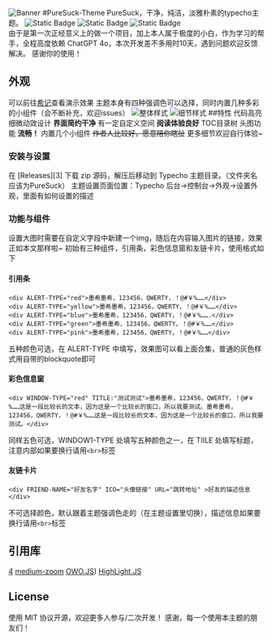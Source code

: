 ![Banner](https://s2.loli.net/2024/08/05/M4FTuyI2b7aU3Ag.png)
#PureSuck-Theme
PureSuck，干净，纯洁，淡雅朴素的typecho主题。
![Static Badge](https://img.shields.io/badge/RELEASE-1.1.0-blue)
![Static Badge](https://img.shields.io/badge/LICENSE-MIT-green)
![Static Badge](https://img.shields.io/badge/AUTHOR-MoXiify-pink)
<br>
由于是第一次正经意义上的做一个项目，加上本人属于极度的小白，作为学习的帮手，全程高度依赖 ChatGPT 4o，本次开发差不多用时10天，遇到问题欢迎反馈解决。
感谢你的使用！
## 外观
可以前往[希记](note.moxiify.cn)查看演示效果
主题本身有四种强调色可以选择，同时内置几种多彩的小组件（会不断补充，欢迎issues）
![整体样式](https://s2.loli.net/2024/08/05/NZItCKfVaFMxXHA.png)
![细节样式](https://s2.loli.net/2024/08/05/1JWB6G3gqlEV7pR.png)
##特性
代码高亮 
细微动效设计
**界面简约干净**
有一定自定义空间
**阅读体验良好**
TOC目录树
头图功能
**流畅！**
内置几个小组件
~~作者人比较好，愿意陪你瞎扯~~
更多细节欢迎自行体验~
### 安装与设置
在 [Releases][3] 下载 zip 源码，解压后移动到 Typecho 主题目录。（文件夹名应该为PureSuck）
主题设置页面位置：Typecho 后台->控制台->外观->设置外观，里面有如何设置的描述
### 功能与组件
设置大图时需要在自定义字段中新建一个img，随后在内容输入图片的链接，效果正如本文那样啦~
初始有三种组件，引用条，彩色信息窗和友链卡片，使用格式如下
#### 引用条
```
<div ALERT-TYPE="red">墨希墨希，123456，QWERTY，！@#￥%……</div>
<div ALERT-TYPE="yellow">墨希墨希，123456，QWERTY，！@#￥%……</div>
<div ALERT-TYPE="blue">墨希墨希，123456，QWERTY，！@#￥%…….</div>
<div ALERT-TYPE="green">墨希墨希，123456，QWERTY，！@#￥%……</div>
<div ALERT-TYPE="pink">墨希墨希，123456，QWERTY，！@#￥%……</div>
```
五种颜色可选，在 ALERT-TYPE 中填写，效果图可以看上面合集，普通的灰色样式用自带的blockquote即可
#### 彩色信息窗
```
<div WINDOW-TYPE="red" TITLE:"测试测试">墨希墨希，123456，QWERTY，！@#￥%……这是一段比较长的文本，因为这是一个比较长的窗口，所以我要测试。墨希墨希，123456，QWERTY，！@#￥%……这是一段比较长的文本，因为这是一个比较长的窗口，所以我要测试。</div>
```
同样五色可选，WINDOW1-TYPE 处填写五种颜色之一，在 TIILE 处填写标题，注意内部如果要换行请用`<br>`标签
#### 友链卡片
```
<div FRIEND-NAME="好友名字" ICO="头像链接" URL="跳转地址" >好友的描述信息</div>
```
不可选择颜色，默认跟着主题强调色走的（在主题设置里切换），描述信息如果要换行请用`<br>`标签
## 引用库
[4](https://github.com/michalsnik/aos)
[medium-zoom](https://github.com/francoischalifour/medium-zoom)
[OWO.JS](https://github.com/DIYgod/OwO))
[HighLight.JS](https://github.com/highlightjs/highlight.js)
## License
使用 MIT 协议开源，欢迎更多人参与/二次开发！
感谢，每一个使用本主题的朋友们！

